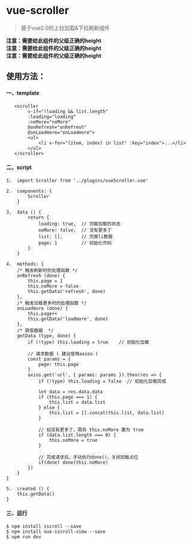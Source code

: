 # vue-scroller

> 基于vue2.0的上拉加载&下拉刷新组件  
  
**注意：需要给此组件的父级正确的height**  
**注意：需要给此组件的父级正确的height**  
**注意：需要给此组件的父级正确的height**  
    
    
    
## 使用方法：  
  
#### 一、template  

       <scroller  
            v-if="!loading && list.length"  
            :loading="loading"  
            :noMore="noMore"  
            @onRefresh="onRefresh"  
            @onLoadmore="onLoadmore">  
            <ul>  
                <li v-for="(item, index) in list" :key="index">...</li>  
            </ul>  
       </scroller>  
  
#### 二、script  
 
    1.  import Scroller from '../plugins/vueScroller.vue'  

    2.  components: {  
            Scroller  
        }  

    3.  data () {  
            return {  
                loading: true,  // 页面加载的状态  
                noMore: false,  // 没有更多了  
                list: [],       // 页面li数据  
                page: 1         // 初始化页码
            }  
        }  

    4.  methods: {  
        /* 触发刷新时的处理函数 */  
        onRefresh (done) {  
            this.page = 1  
            this.noMore = false  
            this.getData('refresh', done)  
        },  
        /* 触发加载更多时的处理函数 */  
        onLoadmore (done) {  
            this.page++  
            this.getData('loadmore', done)  
        },  
        /* 获取数据  */   
        getData (type, done) {  
            if (!type) this.loading = true    // 初始化加载  
            
            // 请求数据 ( 建议使用axios )  
            const params = {  
                page: this.page  
            }  
            axios.get('url', { params: params }).then(res => {  
                if (!type) this.loading = false  // 初始化加载完成  
                
                let data = res.data.data  
                if (this.page === 1) {  
                    this.list = data.list  
                } else {  
                    this.list = [].concat(this.list, data.list)  
                }  

                // 如没有更多了，需将 this.noMore 置为 true  
                if (data.list.length === 0) {  
                    this.noMore = true  
                }  
                
                // 完成请求后，手动执行done()，关闭加载占位  
                if(done) done(this.noMore)  
            })  
        }  
    }  

    5.  created () {
        this.getData()
    }
  
#### 三、运行  

    $ npm install iscroll --save
    $ npm install vue-iscroll-view --save
    $ npm run dev
